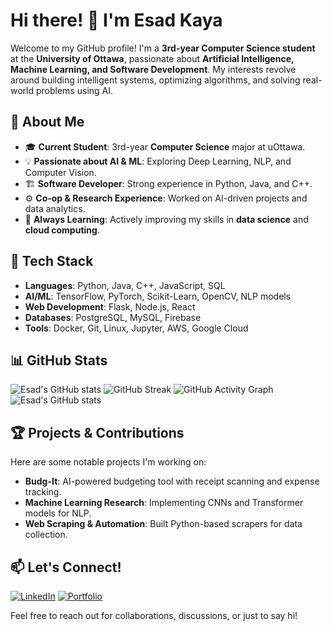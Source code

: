 # Hi there! 👋 I'm Esad Kaya

Welcome to my GitHub profile! I'm a **3rd-year Computer Science student** at the **University of Ottawa**, passionate about **Artificial Intelligence, Machine Learning, and Software Development**. My interests revolve around building intelligent systems, optimizing algorithms, and solving real-world problems using AI.

## 🚀 About Me
- 🎓 **Current Student**: 3rd-year **Computer Science** major at uOttawa.
- 💡 **Passionate about AI & ML**: Exploring Deep Learning, NLP, and Computer Vision.
- 🏗️ **Software Developer**: Strong experience in Python, Java, and C++.
- ⚙️ **Co-op & Research Experience**: Worked on AI-driven projects and data analytics.
- 🧠 **Always Learning**: Actively improving my skills in **data science** and **cloud computing**.

## 🔧 Tech Stack
- **Languages**: Python, Java, C++, JavaScript, SQL
- **AI/ML**: TensorFlow, PyTorch, Scikit-Learn, OpenCV, NLP models
- **Web Development**: Flask, Node.js, React
- **Databases**: PostgreSQL, MySQL, Firebase
- **Tools**: Docker, Git, Linux, Jupyter, AWS, Google Cloud

## 📊 GitHub Stats
![Esad's GitHub stats](https://github-readme-stats.vercel.app/api?username=Integer-Conversion-Error&show_icons=true&theme=dark)
![GitHub Streak](https://github-readme-streak-stats.herokuapp.com/?user=Integer-Conversion-Error&theme=dark)
![GitHub Activity Graph](https://github-readme-activity-graph.vercel.app/graph?username=Integer-Conversion-Error&theme=github-dark)
![Esad's GitHub stats](https://github-readme-stats.vercel.app/api?username=Integer-Conversion-Error&show_icons=true&count_private=true&theme=dark&include_all_commits=true)


## 🏆 Projects & Contributions
Here are some notable projects I'm working on:
- **Budg-It**: AI-powered budgeting tool with receipt scanning and expense tracking.
- **Machine Learning Research**: Implementing CNNs and Transformer models for NLP.
- **Web Scraping & Automation**: Built Python-based scrapers for data collection.

## 📫 Let's Connect!
[![LinkedIn](https://img.shields.io/badge/LinkedIn-blue?style=flat&logo=linkedin)](https://www.linkedin.com/in/esad-kaya-28b400215/)
[![Portfolio](https://img.shields.io/badge/Portfolio-Website-orange)](https://github.com/Integer-Conversion-Error)

Feel free to reach out for collaborations, discussions, or just to say hi!

